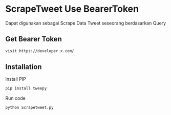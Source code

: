 
# ScrapeTweet Use BearerToken

Dapat digunakan sebagai Scrape Data Tweet seseorang berdasarkan Query


## Get Bearer Token
```bash
visit https://developer.x.com/
```


## Installation

Install PIP

```bash
pip install tweepy
```

Run code
```bash
python Scrapetweet.py
```
    
